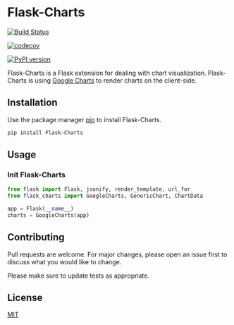 # Flask-Charts

[![Build Status](https://travis-ci.com/albinmedoc/flask-charts.svg?token=4GyhcjtfvUszyhA5DD7J&branch=master)](https://travis-ci.com/albinmedoc/flask-charts)

[![codecov](https://codecov.io/gh/albinmedoc/flask-charts/branch/master/graph/badge.svg?token=puiuyNKZuh)](https://codecov.io/gh/albinmedoc/flask-charts)

[![PyPI version](https://badge.fury.io/py/Flask-Charts.svg)](https://badge.fury.io/py/Flask-Charts)

Flask-Charts is a Flask extension for dealing with chart visualization. Flask-Charts is using [Google Charts](https://developers.google.com/chart/) to render charts on the client-side.

## Installation

Use the package manager [pip](https://pip.pypa.io/en/stable/) to install Flask-Charts.

```bash
pip install Flask-Charts
```

## Usage
### Init Flask-Charts
```python
from flask import Flask, jsonify, render_template, url_for
from flask_charts import GoogleCharts, GenericChart, ChartData

app = Flask(__name__)
charts = GoogleCharts(app)
```

## Contributing
Pull requests are welcome. For major changes, please open an issue first to discuss what you would like to change.

Please make sure to update tests as appropriate.

## License
[MIT](LICENSE)
